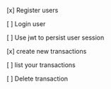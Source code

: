 [x] Register users

[ ] Login user

[ ] Use jwt to persist user session

[x] create new transactions

[ ] list your transactions

[ ] Delete transaction
